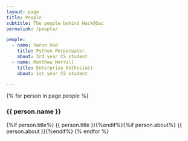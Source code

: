 ```yaml
---
layout: page
title: People
subtitle: The people behind Hack@Sac
permalink: /people/

people:
  - name: Varun Ved
    title: Python Perpetuator
    about: 3rd year CS student
  - name: Matthew Merrill
    title: Enterprise Enthusiast
    about: 1st year CS student

---
```


{% for person in page.people %}
### {{ person.name }}
{%if person.title%}
    {{ person.title }}{%endif%}{%if person.about%}
    {{ person.about }}{%endif%}
{% endfor %}

